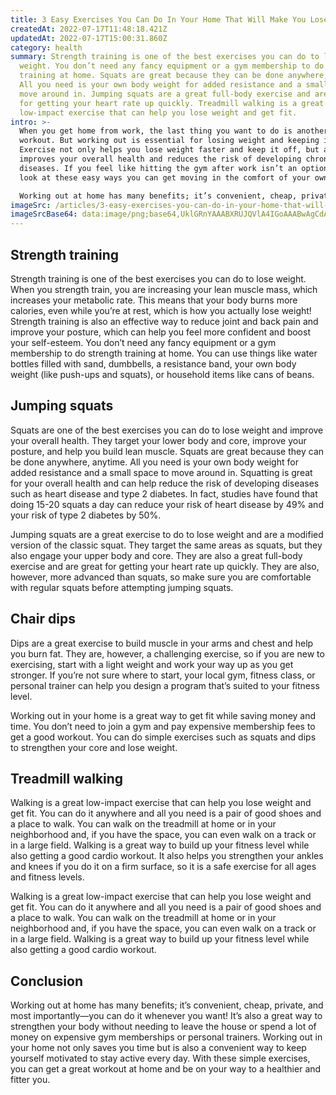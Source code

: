 ```yaml
---
title: 3 Easy Exercises You Can Do In Your Home That Will Make You Lose Weight
createdAt: 2022-07-17T11:48:18.421Z
updatedAt: 2022-07-17T15:00:31.860Z
category: health
summary: Strength training is one of the best exercises you can do to lose
  weight. You don’t need any fancy equipment or a gym membership to do strength
  training at home. Squats are great because they can be done anywhere, anytime.
  All you need is your own body weight for added resistance and a small space to
  move around in. Jumping squats are a great full-body exercise and are great
  for getting your heart rate up quickly. Treadmill walking is a great
  low-impact exercise that can help you lose weight and get fit.
intro: >-
  When you get home from work, the last thing you want to do is another
  workout. But working out is essential for losing weight and keeping it off.
  Exercise not only helps you lose weight faster and keep it off, but also
  improves your overall health and reduces the risk of developing chronic
  diseases. If you feel like hitting the gym after work isn’t an option, take a
  look at these easy ways you can get moving in the comfort of your own home. 

  Working out at home has many benefits; it’s convenient, cheap, private, and most importantly—you can do it whenever you want! It’s also a great way to strengthen your body without needing to leave the house or spend a lot of money on expensive gym memberships or personal trainers. Working out in your home not only saves you time but is also a convenient way to keep yourself motivated to stay active every day.
imageSrc: /articles/3-easy-exercises-you-can-do-in-your-home-that-will-make-you-lose-weight.png
imageSrcBase64: data:image/png;base64,UklGRnYAAABXRUJQVlA4IGoAAABwAgCdASoKAAoAAUAmJZQCdEf/i10t/YXbeSPYAP7+g0ToUDo/jWTlm6XufP1ujJvuJ4j0zzPnTe8gKCptCef6ODZTetDLyG7oQn2bx7OavEYIfoWiPc0BZV0Fge7HA+ALIjca9DuwAAAA
---
```


## Strength training

Strength training is one of the best exercises you can do to lose weight. When you strength train, you are increasing your lean muscle mass, which increases your metabolic rate. This means that your body burns more calories, even while you’re at rest, which is how you actually lose weight! Strength training is also an effective way to reduce joint and back pain and improve your posture, which can help you feel more confident and boost your self-esteem. You don’t need any fancy equipment or a gym membership to do strength training at home. You can use things like water bottles filled with sand, dumbbells, a resistance band, your own body weight (like push-ups and squats), or household items like cans of beans.

## Jumping squats

Squats are one of the best exercises you can do to lose weight and improve your overall health. They target your lower body and core, improve your posture, and help you build lean muscle. Squats are great because they can be done anywhere, anytime. All you need is your own body weight for added resistance and a small space to move around in. Squatting is great for your overall health and can help reduce the risk of developing diseases such as heart disease and type 2 diabetes. In fact, studies have found that doing 15-20 squats a day can reduce your risk of heart disease by 49% and your risk of type 2 diabetes by 50%.

Jumping squats are a great exercise to do to lose weight and are a modified version of the classic squat. They target the same areas as squats, but they also engage your upper body and core. They are also a great full-body exercise and are great for getting your heart rate up quickly. They are also, however, more advanced than squats, so make sure you are comfortable with regular squats before attempting jumping squats.

## Chair dips

Dips are a great exercise to build muscle in your arms and chest and help you burn fat. They are, however, a challenging exercise, so if you are new to exercising, start with a light weight and work your way up as you get stronger. If you’re not sure where to start, your local gym, fitness class, or personal trainer can help you design a program that’s suited to your fitness level.

Working out in your home is a great way to get fit while saving money and time. You don’t need to join a gym and pay expensive membership fees to get a good workout. You can do simple exercises such as squats and dips to strengthen your core and lose weight.

## Treadmill walking

Walking is a great low-impact exercise that can help you lose weight and get fit. You can do it anywhere and all you need is a pair of good shoes and a place to walk. You can walk on the treadmill at home or in your neighborhood and, if you have the space, you can even walk on a track or in a large field. Walking is a great way to build up your fitness level while also getting a good cardio workout. It also helps you strengthen your ankles and knees if you do it on a firm surface, so it is a safe exercise for all ages and fitness levels.

Walking is a great low-impact exercise that can help you lose weight and get fit. You can do it anywhere and all you need is a pair of good shoes and a place to walk. You can walk on the treadmill at home or in your neighborhood and, if you have the space, you can even walk on a track or in a large field. Walking is a great way to build up your fitness level while also getting a good cardio workout.

## Conclusion

Working out at home has many benefits; it’s convenient, cheap, private, and most importantly—you can do it whenever you want! It’s also a great way to strengthen your body without needing to leave the house or spend a lot of money on expensive gym memberships or personal trainers. Working out in your home not only saves you time but is also a convenient way to keep yourself motivated to stay active every day. With these simple exercises, you can get a great workout at home and be on your way to a healthier and fitter you.

